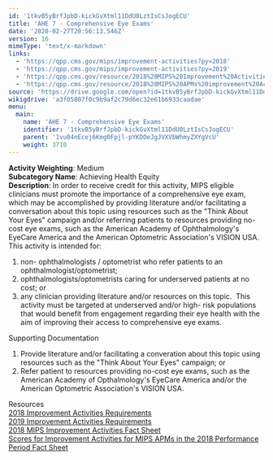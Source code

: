 ```yaml
---
id: '1tkvB5yBrfJpbD-kickGvXtml11DdU0LztIsCsJogECU'
title: 'AHE 7 - Comprehensive Eye Exams'
date: '2020-02-27T20:56:13.546Z'
version: 16
mimeType: 'text/x-markdown'
links:
  - 'https://qpp.cms.gov/mips/improvement-activities?py=2018'
  - 'https://qpp.cms.gov/mips/improvement-activities?py=2019'
  - 'https://qpp.cms.gov/resource/2018%20MIPS%20Improvement%20Activities%20Fact%20Sheet'
  - 'https://qpp.cms.gov/resource/2018%20MIPS%20APMs%20improvement%20Activities%20scores%20fact%20sheet'
source: 'https://drive.google.com/open?id=1tkvB5yBrfJpbD-kickGvXtml11DdU0LztIsCsJogECU'
wikigdrive: 'a3f05807f0c9b9af2c79d6ec32e61b6933caadae'
menu:
  main:
    name: 'AHE 7 - Comprehensive Eye Exams'
    identifier: '1tkvB5yBrfJpbD-kickGvXtml11DdU0LztIsCsJogECU'
    parent: '1vu04nEcej6Kmg0Fpjl-pYKDOeJgJVXVbWhmyZXYgVcU'
    weight: 3710
---
```





**Activity Weighting**: Medium  
**Subcategory Name**: Achieving Health Equity  
**Description**: In order to receive credit for this activity, MIPS eligible clinicians must promote the importance of a comprehensive eye exam, which may be accomplished by providing literature and/or facilitating a conversation about this topic using resources such as the "Think About Your Eyes" campaign and/or referring patients to resources providing no-cost eye exams, such as the American Academy of Ophthalmology's EyeCare America and the American Optometric Association's VISION USA. This activity is intended for:
1. non- ophthalmologists / optometrist who refer patients to an ophthalmologist/optometrist; 
2. ophthalmologists/optometrists caring for underserved patients at no cost; or 
3. any clinician providing literature and/or resources on this topic. 
This activity must be targeted at underserved and/or high- risk populations that would benefit from engagement regarding their eye health with the aim of improving their access to comprehensive eye exams.




Supporting Documentation
1. Provide literature and/or facilitating a converation about this topic using resources such as the "Think About Your Eyes" campaign; or
2. Refer patient to resources providing no-cost eye exams, such as the American Academy of Opthalmology's EyeCare America and/or the American Optometric Association's VISION USA.




Resources  
[2018 Improvement Activities Requirements](https://qpp.cms.gov/mips/improvement-activities?py=2018)  
[2019 Improvement Activities Requirements](https://qpp.cms.gov/mips/improvement-activities?py=2019)  
[2018 MIPS Improvement Activities Fact Sheet](https://qpp.cms.gov/resource/2018%20MIPS%20Improvement%20Activities%20Fact%20Sheet)  
[Scores for Improvement Activities for MIPS APMs in the 2018 Performance Period Fact Sheet](https://qpp.cms.gov/resource/2018%20MIPS%20APMs%20improvement%20Activities%20scores%20fact%20sheet)

